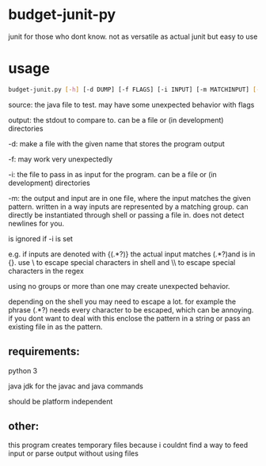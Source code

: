 # budget-junit-py
junit for those who dont know. not as versatile as actual junit but easy to use

# usage
```bash
budget-junit.py [-h] [-d DUMP] [-f FLAGS] [-i INPUT] [-m MATCHINPUT] [-s] source output
```

source: the java file to test. may have some unexpected behavior with flags

output: the stdout to compare to. can be a file or (in development) directories

-d: make a file with the given name that stores the program output

-f: may work very unexpectedly

-i: the file to pass in as input for the program. can be a file or (in development) directories

-m: the output and input are in one file, where the input matches the given pattern. written in a way inputs are represented by a matching group. can directly be instantiated through shell or passing a file in. does not detect newlines for you.

is ignored if -i is set

e.g. if inputs are denoted with {(.\*?)} the actual input matches (.\*?)and is in {}. use \\ to escape special characters in shell and \\\\ to escape special characters in the regex

using no groups or more than one may create unexpected behavior.

depending on the shell you may need to escape a lot. for example the phrase (.*?) needs every character to be escaped, which can be annoying. if you dont want to deal with this enclose the pattern in a string or pass an existing file in as the pattern.

## requirements:

python 3

java jdk for the javac and java commands

should be platform independent

## other:

this program creates temporary files because i couldnt find a way to feed input or parse output without using files